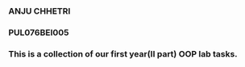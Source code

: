 ### ANJU CHHETRI
### PUL076BEI005
### This is a collection of our first year(II part) OOP lab tasks.
